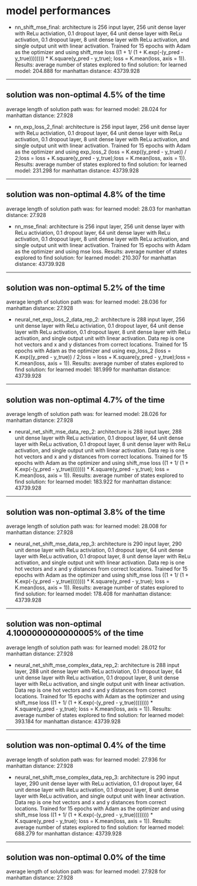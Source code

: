 # model performances
- nn_shift_mse_final: architecture is 256 input layer, 256 unit dense layer with ReLu activiation, 0.1 dropout layer, 64 unit dense layer with ReLu activation, 0.1 dropout layer, 8 unit dense layer with ReLu activation, and single output unit with linear activation. Trained for 15 epochs with Adam as the optimizer and using shift_mse loss ((1 + 1/ (1 + K.exp(-(y_pred - y_true)))))))) * K.square(y_pred - y_true); loss = K.mean(loss, axis = 1)). Results:
average number of states explored to find solution:
        for learned model: 204.888
        for manhattan distance: 43739.928
----------------------------------------------------
solution was non-optimal 4.5% of the time
----------------------------------------------------
average length of solution path was:
        for learned model: 28.024
        for manhattan distance: 27.928
- nn_exp_loss_2_final: architecture is 256 input layer, 256 unit dense layer with ReLu activiation, 0.1 dropout layer, 64 unit dense layer with ReLu activation, 0.1 dropout layer, 8 unit dense layer with ReLu activation, and single output unit with linear activation. Trained for 15 epochs with Adam as the optimizer and using exp_loss_2 (loss = K.exp((y_pred - y_true)) / 2;loss = loss + K.square(y_pred - y_true);loss = K.mean(loss, axis = 1)). Results:
average number of states explored to find solution:
        for learned model: 231.298
        for manhattan distance: 43739.928
----------------------------------------------------
solution was non-optimal 4.8% of the time
----------------------------------------------------
average length of solution path was:
        for learned model: 28.03
        for manhattan distance: 27.928
- nn_mse_final: architecture is 256 input layer, 256 unit dense layer with ReLu activiation, 0.1 dropout layer, 64 unit dense layer with ReLu activation, 0.1 dropout layer, 8 unit dense layer with ReLu activation, and single output unit with linear activation. Trained for 15 epochs with Adam as the optimizer and using mse loss. Results:
average number of states explored to find solution:
        for learned model: 210.307
        for manhattan distance: 43739.928
----------------------------------------------------
solution was non-optimal 5.2% of the time
----------------------------------------------------
average length of solution path was:
        for learned model: 28.036
        for manhattan distance: 27.928

- neural_net_exp_loss_2_data_rep_2: architecture is 288 input layer, 256 unit dense layer with ReLu activiation, 0.1 dropout layer, 64 unit dense layer with ReLu activation, 0.1 dropout layer, 8 unit dense layer with ReLu activation, and single output unit with linear activation. Data rep is one hot vectors and x and y distances from correct locations. Trained for 15 epochs with Adam as the optimizer and using exp_loss_2 (loss = K.exp((y_pred - y_true)) / 2;loss = loss + K.square(y_pred - y_true);loss = K.mean(loss, axis = 1)). Results:
average number of states explored to find solution:
        for learned model: 181.999
        for manhattan distance: 43739.928
----------------------------------------------------
solution was non-optimal 4.7% of the time
----------------------------------------------------
average length of solution path was:
        for learned model: 28.026
        for manhattan distance: 27.928
- neural_net_shift_mse_data_rep_2: architecture is 288 input layer, 288 unit dense layer with ReLu activiation, 0.1 dropout layer, 64 unit dense layer with ReLu activation, 0.1 dropout layer, 8 unit dense layer with ReLu activation, and single output unit with linear activation. Data rep is one hot vectors and x and y distances from correct locations. Trained for 15 epochs with Adam as the optimizer and using shift_mse loss ((1 + 1/ (1 + K.exp(-(y_pred - y_true)))))))) * K.square(y_pred - y_true); loss = K.mean(loss, axis = 1)). Results:
average number of states explored to find solution:
        for learned model: 183.922
        for manhattan distance: 43739.928
----------------------------------------------------
solution was non-optimal 3.8% of the time
----------------------------------------------------
average length of solution path was:
        for learned model: 28.008
        for manhattan distance: 27.928
- neural_net_shift_mse_data_rep_3: architecture is 290 input layer, 290 unit dense layer with ReLu activiation, 0.1 dropout layer, 64 unit dense layer with ReLu activation, 0.1 dropout layer, 8 unit dense layer with ReLu activation, and single output unit with linear activation. Data rep is one hot vectors and x and y distances from correct locations. Trained for 15 epochs with Adam as the optimizer and using shift_mse loss ((1 + 1/ (1 + K.exp(-(y_pred - y_true)))))))) * K.square(y_pred - y_true); loss = K.mean(loss, axis = 1)). Results:
average number of states explored to find solution:
        for learned model: 178.408
        for manhattan distance: 43739.928
----------------------------------------------------
solution was non-optimal 4.1000000000000005% of the time
----------------------------------------------------
average length of solution path was:
        for learned model: 28.012
        for manhattan distance: 27.928
- neural_net_shift_mse_complex_data_rep_2: architecture is 288 input layer, 288 unit dense layer with ReLu activiation, 0.1 dropout layer, 64 unit dense layer with ReLu activation, 0.1 dropout layer, 8 unit dense layer with ReLu activation, and single output unit with linear activation. Data rep is one hot vectors and x and y distances from correct locations. Trained for 15 epochs with Adam as the optimizer and using shift_mse loss ((1 + 1/ (1 + K.exp(-(y_pred - y_true)))))))) * K.square(y_pred - y_true); loss = K.mean(loss, axis = 1)). Results:
average number of states explored to find solution:
        for learned model: 393.184
        for manhattan distance: 43739.928
----------------------------------------------------
solution was non-optimal 0.4% of the time
----------------------------------------------------
average length of solution path was:
        for learned model: 27.936
        for manhattan distance: 27.928
- neural_net_shift_mse_complex_data_rep_3: architecture is 290 input layer, 290 unit dense layer with ReLu activiation, 0.1 dropout layer, 64 unit dense layer with ReLu activation, 0.1 dropout layer, 8 unit dense layer with ReLu activation, and single output unit with linear activation. Data rep is one hot vectors and x and y distances from correct locations. Trained for 15 epochs with Adam as the optimizer and using shift_mse loss ((1 + 1/ (1 + K.exp(-(y_pred - y_true)))))))) * K.square(y_pred - y_true); loss = K.mean(loss, axis = 1)). Results:
average number of states explored to find solution:
        for learned model: 688.279
        for manhattan distance: 43739.928
----------------------------------------------------
solution was non-optimal 0.0% of the time
----------------------------------------------------
average length of solution path was:
        for learned model: 27.928
        for manhattan distance: 27.928